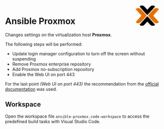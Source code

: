 <img align="right" width="15%" src="docs/proxmox.svg" alt="Proxmox logo"/>

# Ansible Proxmox

Changes settings on the virtualization host <b>Proxmox</b>.

The following steps will be performed:
- Update login manager configuration to turn off the screen without suspending
- Remove Proxmox enterprise repository
- Add Proxmox no-subscription repository
- Enable the Web UI on port 443

For the last point *(Web UI on port 443)* the recommendation from the [official documentation](https://pve.proxmox.com/wiki/Web_Interface_Via_Nginx_Proxy) was used.

## Workspace

Open the workspace file `ansible-proxmox.code-workspace` to access the predefined build tasks with Visual Studio Code.